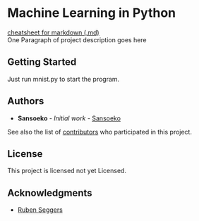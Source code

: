 # Machine Learning in Python 
[cheatsheet for markdown (.md)](https://github.com/adam-p/markdown-here/wiki/Markdown-Cheatsheet)  
One Paragraph of project description goes here

## Getting Started

Just run mnist.py to start the program.

## Authors

* **Sansoeko** - *Initial work* - [Sansoeko](https://github.com/sansoeko)

See also the list of [contributors](https://github.com/sansoeko/NeuralNetwork/contributors) who participated in this project.

## License

This project is licensed not yet Licensed.

## Acknowledgments

* [Ruben Seggers](https://github.com/rubenseggers)
